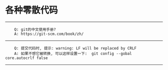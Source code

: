 各种零散代码
=================================== 
------
		Q: git的中文使用手册?
		A: https://git-scm.com/book/zh/

------
		Q: 提交代码时, 提示: warning: LF will be replaced by CRLF
		A: 如果不想它被转换, 可以这样设置一下:  git config --gobal core.autocrlf false  

------
